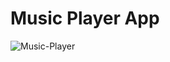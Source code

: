 # Music Player App

![Music-Player](https://github.com/lucasrenandev/Music-Player-v2.0/assets/97764446/e2e2a384-64e1-4f7d-8124-66066935cce1)

